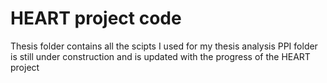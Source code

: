 # HEART project code

Thesis folder contains all the scipts I used for my thesis analysis
PPI folder is still under construction and is updated with the progress of the HEART project
